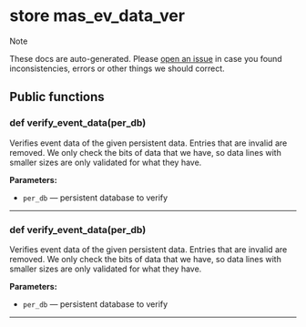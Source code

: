# store mas_ev_data_ver

> [!NOTE]
> These docs are auto-generated. Please [open an issue](https://github.com/Friends-of-Monika/mas-docs/issues/new)
> in case you found inconsistencies, errors or other things we should correct.

## Public functions

### def verify_event_data(per_db)

Verifies event data of the given persistent data. Entries that are invalid are removed. We only check the bits of data that we have, so data lines with smaller sizes are only validated for what they have.

**Parameters:**
- `per_db` &mdash; persistent database to verify


---

### def verify_event_data(per_db)

Verifies event data of the given persistent data. Entries that are invalid are removed. We only check the bits of data that we have, so data lines with smaller sizes are only validated for what they have.

**Parameters:**
- `per_db` &mdash; persistent database to verify


---

